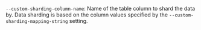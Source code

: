 `--custom-sharding-column-name`: Name of the table column to shard the data by. Data sharding is based on the column values specified by the `--custom-sharding-mapping-string` setting.
